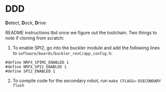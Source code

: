 # DDD
**D**etect, **D**ock, **D**rive

README instructions tbd once we figure out the toolchain. Two things to note if cloning from scratch:

1. To enable SPI2, go into the buckler module and add the following lines to
`software/boards/buckler_revC/app_config.h`:
```
#define NRFX_SPIM2_ENABLED 1
#define NRFX_SPI2_ENABLED 1
#define SPI2_ENABLED 1
```
2. To compile code for the secondary robot, run `make CFLAGS=-DSECONDARY flash`
